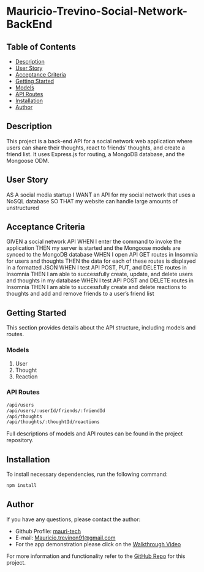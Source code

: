 # Mauricio-Trevino-Social-Network-BackEnd

## Table of Contents
- [Description](#description)
- [User Story](#user-story)
- [Acceptance Criteria](#acceptance-criteria)
- [Getting Started](#getting-started)
- [Models](#models)
- [API Routes](#api-routes)
- [Installation](#installation)
- [Author](#author)

## Description
This project is a back-end API for a social network web application where users can share their thoughts, react to friends’ thoughts, and create a friend list. It uses Express.js for routing, a MongoDB database, and the Mongoose ODM. 

## User Story
AS A social media startup
I WANT an API for my social network that uses a NoSQL database
SO THAT my website can handle large amounts of unstructured 

## Acceptance Criteria

GIVEN a social network API
WHEN I enter the command to invoke the application
THEN my server is started and the Mongoose models are synced to the MongoDB database
WHEN I open API GET routes in Insomnia for users and thoughts
THEN the data for each of these routes is displayed in a formatted JSON
WHEN I test API POST, PUT, and DELETE routes in Insomnia
THEN I am able to successfully create, update, and delete users and thoughts in my database
WHEN I test API POST and DELETE routes in Insomnia
THEN I am able to successfully create and delete reactions to thoughts and add and remove friends to a user’s friend list


## Getting Started
This section provides details about the API structure, including models and routes.

### Models
1. User
2. Thought
3. Reaction

### API Routes
```bash
/api/users
/api/users/:userId/friends/:friendId
/api/thoughts
/api/thoughts/:thoughtId/reactions
```

Full descriptions of models and API routes can be found in the project repository.

## Installation
To install necessary dependencies, run the following command:

```bash
npm install
```


## Author
If you have any questions, please contact the author:

- Github Profile: [mauri-tech](https://github.com/mauri-tech)
- E-mail: Mauricio.trevinon91@gmail.com
- For the app demonstration please click on the [Walkthrough Video](placeholder)

For more information and functionality refer to the [GitHub Repo](https://github.com/mauri-tech/Mauricio-Trevino-Social-Network-BackEnd) for this project.
